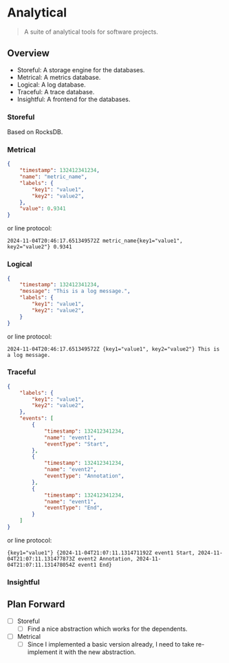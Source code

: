 # Analytical

> A suite of analytical tools for software projects.

## Overview

- Storeful: A storage engine for the databases.
- Metrical: A metrics database.
- Logical: A log database.
- Traceful: A trace database.
- Insightful: A frontend for the databases.

### Storeful

Based on RocksDB.

### Metrical

```json
{
    "timestamp": 132412341234,
    "name": "metric_name",
    "labels": {
        "key1": "value1",
        "key2": "value2",
    },
    "value": 0.9341
}
```

or line protocol:

`2024-11-04T20:46:17.651349572Z metric_name{key1="value1", key2="value2"} 0.9341`

### Logical

```json
{
    "timestamp": 132412341234,
    "message": "This is a log message.",
    "labels": {
        "key1": "value1",
        "key2": "value2",
    }
}
```

or line protocol:

`2024-11-04T20:46:17.651349572Z {key1="value1", key2="value2"} This is a log message.`

### Traceful

```json
{
    "labels": {
        "key1": "value1",
        "key2": "value2",
    },
    "events": [
        {
            "timestamp": 132412341234,
            "name": "event1",
            "eventType": "Start",
        },
        {
            "timestamp": 132412341234,
            "name": "event2",
            "eventType": "Annotation",
        },
        {
            "timestamp": 132412341234,
            "name": "event1",
            "eventType": "End",
        }
    ]
}
```

or line protocol:

`{key1="value1"} {2024-11-04T21:07:11.131471192Z event1 Start, 2024-11-04T21:07:11.131477873Z event2 Annotation, 2024-11-04T21:07:11.131478054Z event1 End}`


### Insightful

## Plan Forward

- [ ] Storeful
  - [ ] Find a nice abstraction which works for the dependents.
- [ ] Metrical
  - [ ] Since I implemented a basic version already, I need to take re-implement it with the new abstraction.
